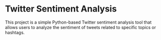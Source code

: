 # Twitter Sentiment Analysis

This project is a simple Python-based Twitter sentiment analysis tool that allows users to analyze the sentiment of tweets related to specific topics or hashtags.
